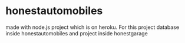 # honestautomobiles
made with node.js project which is on heroku. For this project database inside honestautomobiles and project inside honestgarage

